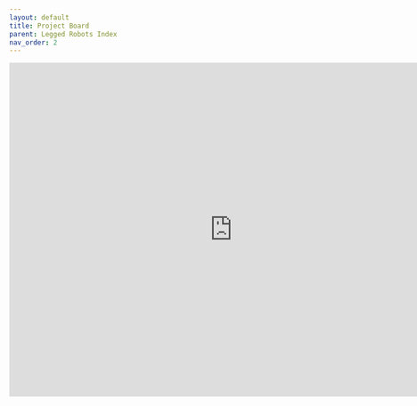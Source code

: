 ```yaml
---
layout: default
title: Project Board
parent: Legged Robots Index
nav_order: 2
---
```


<iframe src="https://trello.com/b/FZ9Q92b3.html" frameBorder="0" width="800" height="600"></iframe>

